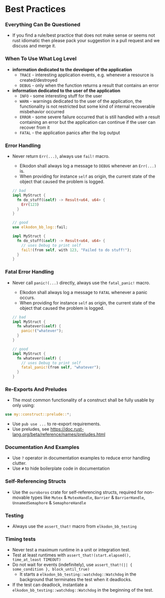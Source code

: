 # Best Practices

### Everything Can Be Questioned

 * If you find a rule/best practice that does not make sense or seems not rust
   idiomatic then please pack your suggestion in a pull request and we discuss and merge it.

### When To Use What Log Level

 * **information dedicated to the developer of the application**
   * `TRACE` - interesting application events, e.g. whenever a resource
     is created/destroyed
   * `DEBUG` - only when the function returns a result that contains an error
 * **information dedicated to the user of the application**
   * `INFO` - some interesting stuff for the user
   * `WARN` - warnings dedicated to the user of the application, the
     functionality is not restricted but some kind of internal recoverable
     misbehavior occurred
   * `ERROR` - some severe failure occurred that is still handled with a result
     containing an error but the application can continue if the user can
     recover from it
   * `FATAL` - the application panics after the log output

### Error Handling

 * Never return `Err(...)`, always use `fail!` macro.
   * Elkodon shall always log a message to `DEBUG` whenever an `Err(...)` is.
   * When providing for instance `self` as origin, the current state of the object that caused the
     problem is logged.

   ```rust
   // bad
   impl MyStruct {
     fn do_stuff(&self) -> Result<u64, u64> {
       Err(123)
     }
   }

   // good
   use elkodon_bb_log::fail;

   impl MyStruct {
     fn do_stuff(&self) -> Result<u64, u64> {
       // uses Debug to print self
       fail!(from self, with 123, "Failed to do stuff!");
     }
   }
   ```

### Fatal Error Handling

 * Never call `panic!(...)` directly, always use the `fatal_panic!` macro.
   * Elkodon shall always log a message to `FATAL` whenever a panic occurs.
   * When providing for instance `self` as origin, the current state of the object that caused the
     problem is logged.

   ```rust
   // bad
   impl MyStruct {
     fn whatever(&self) {
       panic!("whatever");
     }
   }

   // good
   impl MyStruct {
     fn whatever(&self) {
       // uses Debug to print self
       fatal_panic!(from self, "whatever");
     }
   }
   ```

### Re-Exports And Preludes

 * The most common functionality of a construct shall be fully usable by only
    using:

  ```rust
  use my::construct::prelude::*;
  ```

  * Use `pub use ...` to re-export requirements.
  * Use preludes, see <https://doc.rust-lang.org/beta/reference/names/preludes.html>

### Documentation And Examples

 * Use `?` operator in documentation examples to reduce error handling clutter.
 * Use `#` to hide boilerplate code in documentation

### Self-Referencing Structs

 * Use the `ouroboros` crate for self-referencing structs, required for non-movable types like
    `Mutex` & `MutexHandle`, `Barrier` & `BarrierHandle`, `UnnamedSemaphore` & `SemaphoreHandle`

### Testing

 * Always use the `assert_that!` macro from `elkodon_bb_testing`

### Timing tests

 * Never test a maximum runtime in a unit or integration test.
 * Test at least runtimes with `assert_that!(start.elapsed(), time_at_least TIMEOUT)`
 * Do not wait for events (indefinitely), use `assert_that!(|| { some_condition }, block_until_true)`
    * It starts a `elkodon_bb_testing::watchdog::Watchdog` in the background that terminates the
        test when it deadlocks.
 * If the test can deadlock, instantiate a `elkodon_bb_testing::watchdog::Watchdog` in the
    beginning of the test.
